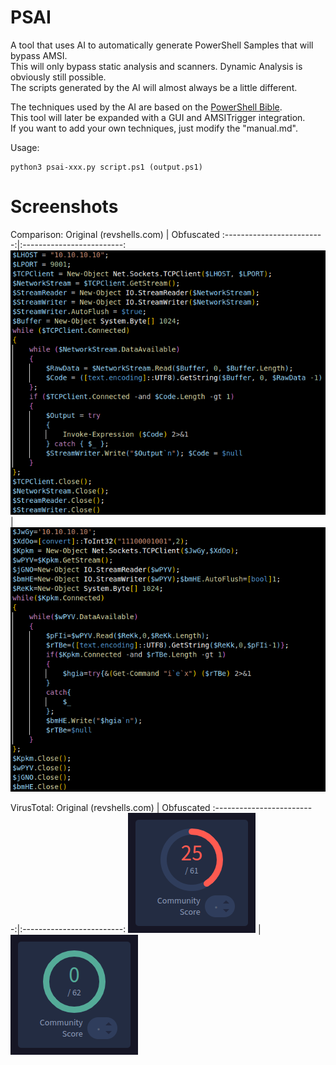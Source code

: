 # PSAI
A tool that uses AI to automatically generate PowerShell Samples that will bypass AMSI. \
This will only bypass static analysis and scanners. Dynamic Analysis is obviously still possible. \
The scripts generated by the AI will almost always be a little different. 

The techniques used by the AI are based on the [PowerShell Bible](https://github.com/t3l3machus/PowerShell-Obfuscation-Bible). \
This tool will later be expanded with a GUI and AMSITrigger integration. \
If you want to add your own techniques, just modify the "manual.md".

Usage:
```
python3 psai-xxx.py script.ps1 (output.ps1)
```

# Screenshots

Comparison:
Original (revshells.com)             |  Obfuscated
:-------------------------:|:-------------------------:
![](./screenshots/script_original.png)  |  ![](./screenshots/script_obfuscated.png)

VirusTotal:
Original (revshells.com)             |  Obfuscated
:-------------------------:|:-------------------------:
![](./screenshots/vt_original.png)  |  ![](./screenshots/vt_obfuscated.png)
